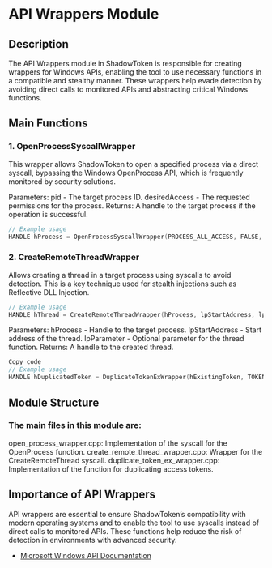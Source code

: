 #  API Wrappers Module 
## Description
The API Wrappers module in ShadowToken is responsible for creating wrappers for Windows APIs, enabling the tool to use necessary functions in a compatible and stealthy manner. These wrappers help evade detection by avoiding direct calls to monitored APIs and abstracting critical Windows functions.

## Main Functions
### 1. OpenProcessSyscallWrapper
This wrapper allows ShadowToken to open a specified process via a direct syscall, bypassing the Windows OpenProcess API, which is frequently monitored by security solutions.

Parameters:
pid - The target process ID.
desiredAccess - The requested permissions for the process.
Returns: A handle to the target process if the operation is successful.
```cpp
// Example usage
HANDLE hProcess = OpenProcessSyscallWrapper(PROCESS_ALL_ACCESS, FALSE, targetPID);
```
### 2. CreateRemoteThreadWrapper
Allows creating a thread in a target process using syscalls to avoid detection. This is a key technique used for stealth injections such as Reflective DLL Injection.

```cpp
// Example usage
HANDLE hThread = CreateRemoteThreadWrapper(hProcess, lpStartAddress, lpParameter);
```
Parameters:
hProcess - Handle to the target process.
lpStartAddress - Start address of the thread.
lpParameter - Optional parameter for the thread function.
Returns: A handle to the created thread.
```cpp
Copy code
// Example usage
HANDLE hDuplicatedToken = DuplicateTokenExWrapper(hExistingToken, TOKEN_ALL_ACCESS);
```
## Module Structure
### The main files in this module are:

open_process_wrapper.cpp: Implementation of the syscall for the OpenProcess function.
create_remote_thread_wrapper.cpp: Wrapper for the CreateRemoteThread syscall.
duplicate_token_ex_wrapper.cpp: Implementation of the function for duplicating access tokens.
## Importance of API Wrappers
API wrappers are essential to ensure ShadowToken’s compatibility with modern operating systems and to enable the tool to use syscalls instead of direct calls to monitored APIs. These functions help reduce the risk of detection in environments with advanced security.

- [Microsoft Windows API Documentation](https://learn.microsoft.com/en-us/windows/win32/api/)
